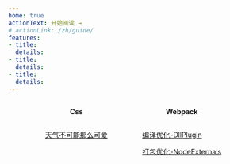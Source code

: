 ```yaml
---
home: true
actionText: 开始阅读 →
# actionLink: /zh/guide/
features:
- title: 
  details: 
- title: 
  details: 
- title: 
  details: 
---
```


<div class="home-content-wrap">
<div class="home-item">
<div class="home-item-title">
  <p class="home-title">Css</p>
</div>

[天气不可能那么可爱](/css/weather.html)

</div>

<div class="home-item">
<div class="home-item-title">
  <p class="home-title">Webpack</p>
</div>

[编译优化-DllPlugin](/webpack/dll-plugin.html)

[打包优化-NodeExternals](/webpack/webpack-node-externals.html)

</div>

</div>

<style>
.home-content-wrap {
  width: 100%;
  display: flex;
  justify-content: center;
}
.home-item {
  padding: 0 35px;
}
.home-item-title {
  text-align: center;
}
.home-icon {
  vertical-align: middle;
  width: 32px;
  height: 32px;
  margin-bottom: 8px;
}
.home-title {
  display: inline-block;
  font-weight: bold;

}
@media screen and (max-width: 500px) {
  .home-content-wrap {
    display: block;
  }
  .home-item {
    padding: 0;
  }
  .home-item-title {
    text-align: left;
  }
}
</style>